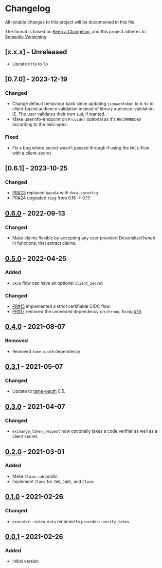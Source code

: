 <!-- markdownlint-disable blanks-around-headings blanks-around-lists no-duplicate-heading -->

# Changelog
All notable changes to this project will be documented in this file.

The format is based on [Keep a Changelog](https://keepachangelog.com/en/1.0.0/),
and this project adheres to [Semantic Versioning](https://semver.org/spec/v2.0.0.html).

<!-- next-header -->
## [x.x.x] - Unreleased
- Update `http` to 1.x

## [0.7.0] - 2023-12-19
### Changed
- Change default behaviour back since updating `jsonwebtoken` to `0.9x` to client-based audience validation 
instead of library audience-validation. IE. The user validates their own `aud`, if wanted.    
- Make userinfo-endpoint on `Provider` optional as it's `RECOMMENDED` according to the oidc-spec.

### Fixed
- Fix a bug where secret wasn't passed through if using the `PKCE`-flow with a client-secret

## [0.6.1] - 2023-10-25
### Changed
- [PR#23](https://github.com/EmbarkStudios/tame-oidc/pull/23) replaced `base64` with `data-encoding`
- [PR#24](https://github.com/EmbarkStudios/tame-oidc/pull/24) upgraded `ring` from 0.16 -> 0.17.

## [0.6.0] - 2022-09-13
### Changed
- Make claims flexible by accepting any user provided DeserializeOwned in functions, that extract claims.

## [0.5.0] - 2022-04-25
### Added
- `pkce` flow can have an optional `client_secret`

### Changed
- [PR#15](https://github.com/EmbarkStudios/tame-oidc/pull/15) implemented a strict certifiable OIDC flow.
- [PR#17](https://github.com/EmbarkStudios/tame-oidc/pull/17) removed the unneeded dependency on `chrono`, fixing [#16](https://github.com/EmbarkStudios/tame-oidc/issues/16).

## [0.4.0] - 2021-08-07
### Removed
- Removed `tame-oauth` dependency

## [0.3.1] - 2021-05-07
### Changed
- Update to [tame-oauth](https://crates.io/crates/tame-oauth) 0.5.

## [0.3.0] - 2021-04-07
### Changed
- `exchange_token_request` now optionally takes a code verifier as well as a
  client secret.

## [0.2.0] - 2021-03-01
### Added

- Make `Claim.sub` public.
- Implement `Clone` for `JWK`, `JWKS`, and `Claim`.

## [0.1.0] - 2021-02-26
### Changed
- `provider::token_data` renamed to `provider::verify_token`.

## [0.0.1] - 2021-02-26
### Added
- Initial version

<!-- next-url -->
[Unreleased]: https://github.com/EmbarkStudios/tame-oidc/compare/0.6.0...HEAD
[0.6.0]: https://github.com/EmbarkStudios/tame-oidc/compare/0.5.0...0.6.0
[0.5.0]: https://github.com/EmbarkStudios/tame-oidc/compare/0.4.0...0.5.0
[0.4.0]: https://github.com/EmbarkStudios/tame-oidc/compare/0.3.1...0.4.0
[0.3.1]: https://github.com/EmbarkStudios/tame-oidc/compare/0.3.0...0.3.1
[0.3.0]: https://github.com/EmbarkStudios/tame-oidc/compare/0.2.0...0.3.0
[0.2.0]: https://github.com/EmbarkStudios/tame-oidc/compare/0.1.0...0.2.0
[0.1.0]: https://github.com/EmbarkStudios/tame-oidc/compare/0.0.1...0.1.0
[0.0.1]: https://github.com/EmbarkStudios/tame-oidc/releases/tag/0.0.1
